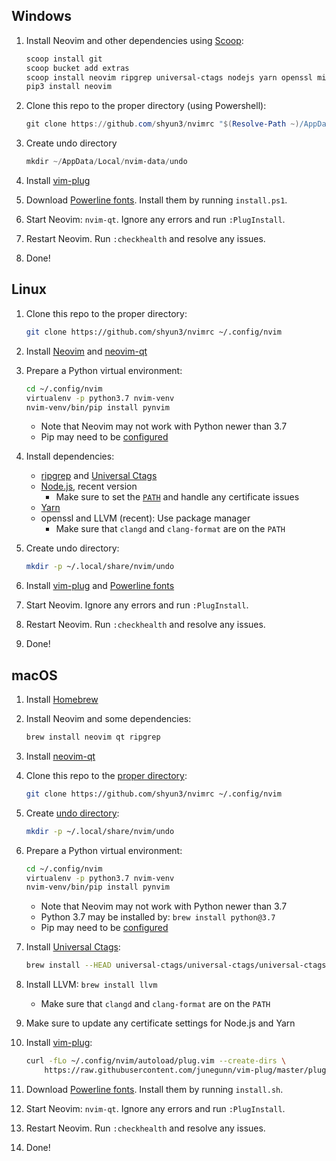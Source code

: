 ## Windows

1. Install Neovim and other dependencies using [Scoop](http://scoop.sh):
    ```powershell
    scoop install git
    scoop bucket add extras
    scoop install neovim ripgrep universal-ctags nodejs yarn openssl miniconda3 llvm
    pip3 install neovim
    ```

1. Clone this repo to the proper directory (using Powershell):
    ```powershell
    git clone https://github.com/shyun3/nvimrc "$(Resolve-Path ~)/AppData/Local/nvim"
    ```

1. Create undo directory
    ```powershell
    mkdir ~/AppData/Local/nvim-data/undo
    ```

1. Install [vim-plug][]

1. Download [Powerline fonts][]. Install them by running `install.ps1`.

1. Start Neovim: `nvim-qt`. Ignore any errors and run `:PlugInstall`.

1. Restart Neovim. Run `:checkhealth` and resolve any issues.

1. Done!

## Linux

1. Clone this repo to the proper directory:
    ```bash
    git clone https://github.com/shyun3/nvimrc ~/.config/nvim
    ```

1. Install [Neovim][nvim-linux] and [neovim-qt][]

1. Prepare a Python virtual environment:
    ```bash
    cd ~/.config/nvim
    virtualenv -p python3.7 nvim-venv
    nvim-venv/bin/pip install pynvim
    ```
    * Note that Neovim may not work with Python newer than 3.7
    * Pip may need to be [configured][pip-conf]
   
1. Install dependencies:
    * [ripgrep][] and [Universal Ctags][]
    * [Node.js](https://nodejs.org/en/), recent version
        * Make sure to set the [`PATH`][node-install] and handle any
          certificate issues
    * [Yarn](https://yarnpkg.com/getting-started/install)
    * openssl and LLVM (recent): Use package manager
        * Make sure that `clangd` and `clang-format` are on the `PATH`
    
1. Create undo directory:
    ```bash
    mkdir -p ~/.local/share/nvim/undo
    ```

1. Install [vim-plug][] and [Powerline fonts][]

1. Start Neovim. Ignore any errors and run `:PlugInstall`.

1. Restart Neovim. Run `:checkhealth` and resolve any issues.

1. Done!

## macOS

1. Install [Homebrew](https://brew.sh)

1. Install Neovim and some dependencies:
    ```bash
    brew install neovim qt ripgrep
    ```

1. Install [neovim-qt][]

1. Clone this repo to the [proper directory][nvim-config-dir]:
    ```bash
    git clone https://github.com/shyun3/nvimrc ~/.config/nvim
    ```
    
1. Create [undo directory][nvim-undo-dir]:
    ```bash
    mkdir -p ~/.local/share/nvim/undo
    ```

1. Prepare a Python virtual environment:
    ```bash
    cd ~/.config/nvim
    virtualenv -p python3.7 nvim-venv
    nvim-venv/bin/pip install pynvim
    ```
    * Note that Neovim may not work with Python newer than 3.7
    * Python 3.7 may be installed by: `brew install python@3.7`
    * Pip may need to be [configured][pip-conf]
    
1. Install [Universal Ctags][mac-univ-ctags]:
    ```bash
    brew install --HEAD universal-ctags/universal-ctags/universal-ctags
    ```
    
1. Install LLVM: `brew install llvm`
    * Make sure that `clangd` and `clang-format` are on the `PATH`
    
1. Make sure to update any certificate settings for Node.js and Yarn

1. Install [vim-plug][]:
    ```bash
    curl -fLo ~/.config/nvim/autoload/plug.vim --create-dirs \
        https://raw.githubusercontent.com/junegunn/vim-plug/master/plug.vim
    ```
    
1. Download [Powerline fonts][]. Install them by running `install.sh`.

1. Start Neovim: `nvim-qt`. Ignore any errors and run `:PlugInstall`.

1. Restart Neovim. Run `:checkhealth` and resolve any issues.

1. Done!

[nvim-linux]: https://github.com/neovim/neovim/wiki/Installing-Neovim#linux
[neovim-qt]: https://github.com/equalsraf/neovim-qt
[ripgrep]: https://github.com/BurntSushi/ripgrep#installation
[Universal Ctags]: https://github.com/universal-ctags/ctags#how-to-build-and-install
[node-install]: https://github.com/nodejs/help/wiki/Installation
[vim-plug]: https://github.com/junegunn/vim-plug
[Powerline fonts]: https://github.com/powerline/fonts
[nvim-config-dir]: https://neovim.io/doc/user/starting.html#config
[pip-conf]: https://pip.pypa.io/en/stable/user_guide/#config-file
[mac-univ-ctags]: https://github.com/universal-ctags/homebrew-universal-ctags
[nvim-undo-dir]: https://neovim.io/doc/user/options.html#'undodir'
